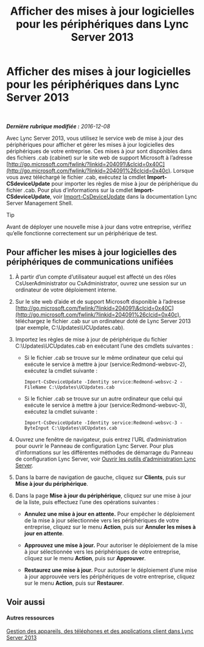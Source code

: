 ﻿---
title: Afficher des mises à jour logicielles pour les périphériques dans Lync Server 2013
TOCTitle: Afficher des mises à jour logicielles pour les périphériques dans Lync Server 2013
ms:assetid: d2cca12b-ed43-4e1f-90ab-d14bca8b482c
ms:mtpsurl: https://technet.microsoft.com/fr-fr/library/Gg182592(v=OCS.15)
ms:contentKeyID: 49298923
ms.date: 12/10/2016
mtps_version: v=OCS.15
ms.translationtype: HT
---

# Afficher des mises à jour logicielles pour les périphériques dans Lync Server 2013

 

_**Dernière rubrique modifiée :** 2016-12-08_

Avec Lync Server 2013, vous utilisez le service web de mise à jour des périphériques pour afficher et gérer les mises à jour logicielles des périphériques de votre entreprise. Ces mises à jour sont disponibles dans des fichiers .cab (cabinet) sur le site web de support Microsoft à l’adresse [http://go.microsoft.com/fwlink/?linkid=204091\&clcid=0x40C](http://go.microsoft.com/fwlink/?linkid=204091%26clcid=0x40c). Lorsque vous avez téléchargé le fichier .cab, exécutez la cmdlet **Import-CSdeviceUpdate** pour importer les règles de mise à jour de périphérique du fichier .cab. Pour plus d’informations sur la cmdlet **Import-CSdeviceUpdate**, voir [Import-CsDeviceUpdate](https://docs.microsoft.com/en-us/powershell/module/skype/Import-CsDeviceUpdate) dans la documentation Lync Server Management Shell.

> [!tip]  
> Avant de déployer une nouvelle mise à jour dans votre entreprise, vérifiez qu’elle fonctionne correctement sur un périphérique de test.

## Pour afficher les mises à jour logicielles des périphériques de communications unifiées

1.  À partir d’un compte d’utilisateur auquel est affecté un des rôles CsUserAdministrator ou CsAdministrator, ouvrez une session sur un ordinateur de votre déploiement interne.

2.  Sur le site web d’aide et de support Microsoft disponible à l’adresse [http://go.microsoft.com/fwlink/?linkid=204091\&clcid=0x40C](http://go.microsoft.com/fwlink/?linkid=204091%26clcid=0x40c), téléchargez le fichier .cab sur un ordinateur doté de Lync Server 2013 (par exemple, C:\\Updates\\UCUpdates.cab).

3.  Importez les règles de mise à jour de périphérique du fichier C:\\Updates\\UCUpdates.cab en exécutant l’une des cmdlets suivantes :
    
      - Si le fichier .cab se trouve sur le même ordinateur que celui qui exécute le service à mettre à jour (service:Redmond-websvc-2), exécutez la cmdlet suivante :
        
            Import-CsDeviceUpdate -Identity service:Redmond-websvc-2 -FileName C:\Updates\UCUpdates.cab
    
      - Si le fichier .cab se trouve sur un autre ordinateur que celui qui exécute le service à mettre à jour (service:Redmond-websvc-3), exécutez la cmdlet suivante :
        
            Import-CsDeviceUpdate -Identity service:Redmond-websvc-3 -ByteInput C:\Updates\UCUpdates.cab

4.  Ouvrez une fenêtre de navigateur, puis entrez l’URL d’administration pour ouvrir le Panneau de configuration Lync Server. Pour plus d’informations sur les différentes méthodes de démarrage du Panneau de configuration Lync Server, voir [Ouvrir les outils d’administration Lync Server](lync-server-2013-open-lync-server-administrative-tools.md).

5.  Dans la barre de navigation de gauche, cliquez sur **Clients**, puis sur **Mise à jour du périphérique**.

6.  Dans la page **Mise à jour du périphérique**, cliquez sur une mise à jour de la liste, puis effectuez l’une des opérations suivantes :
    
      - **Annulez une mise à jour en attente.** Pour empêcher le déploiement de la mise à jour sélectionnée vers les périphériques de votre entreprise, cliquez sur le menu **Action**, puis sur **Annuler les mises à jour en attente**.
    
      - **Approuvez une mise à jour.** Pour autoriser le déploiement de la mise à jour sélectionnée vers les périphériques de votre entreprise, cliquez sur le menu **Action**, puis sur **Approuver**.
    
      - **Restaurez une mise à jour.** Pour autoriser le déploiement d’une mise à jour approuvée vers les périphériques de votre entreprise, cliquez sur le menu **Action**, puis sur **Restaurer**.

## Voir aussi

#### Autres ressources

[Gestion des appareils, des téléphones et des applications client dans Lync Server 2013](lync-server-2013-managing-devices-phones-and-client-applications.md)


